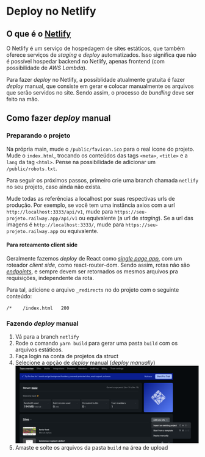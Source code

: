 # Deploy no Netlify

## O que é o [Netlify](https://www.netlify.com/)

O Netlify é um serviço de hospedagem de sites estáticos, que também oferece serviços de _staging_ e _deploy_ automatizados. Isso significa que não é possível hospedar backend no Netlify, apenas frontend (com possibilidade de _AWS Lambda_).

Para fazer _deploy_ no Netlify, a possiblidade atualmente gratuita é fazer _deploy_ manual, que consiste em gerar e colocar manualmente os arquivos que serão servidos no site. Sendo assim, o processo de _bundling_ deve ser feito na mão.

## Como fazer _deploy_ manual

### Preparando o projeto

Na própria main, mude o `/public/favicon.ico` para o real ícone do projeto. Mude o `index.html`, trocando os conteúdos das tags `<meta>`, `<title>` e a `lang` da tag `<html>`. Pense na possibilidade de adicionar um `/public/robots.txt`.


Para seguir os próximos passos, primeiro crie uma branch chamada `netlify` no seu projeto, caso ainda não exista.

Mude todas as referências a localhost por suas respectivas urls de produção. Por exemplo, se você tem uma instância axios com a url `http://localhost:3333/api/v1`, mude para `https://seu-projeto.railway.app/api/v1` ou equivalente (a url de _staging_). Se a url das imagens é `http://localhost:3333/`, mude para `https://seu-projeto.railway.app` ou equivalente.


#### Para roteamento client side

Geralmente fazemos _deploy_ de React como [_single page app_](https://en.wikipedia.org/wiki/Single-page_application), com um roteador _client side_, como react-router-dom. Sendo assim, rotas não são [_endpoints_](https://www.cloudflare.com/pt-br/learning/security/api/what-is-api-endpoint/), e sempre devem ser retornados os mesmos arquivos pra requisições, independente da rota. 

Para tal, adicione o arquivo `_redirects` no do projeto com o seguinte conteúdo:
```
/*    /index.html   200

```

### Fazendo _deploy_ manual

1. Vá para a branch `netlify`
2. Rode o comando `yarn build` para gerar uma pasta `build` com os arquivos estáticos.
3. Faça login na conta de projetos da struct
4. Selecione a opção de _deploy_ manual (__deploy_ manually_)
![Netlify_deploy](../../../../imagens/Netlify_deploy.png)
5. Arraste e solte os arquivos da pasta `build` na área de upload